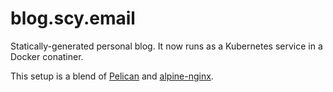 # blog.scy.email

Statically-generated personal blog. It now runs as a Kubernetes service in a Docker conatiner.

This setup is a blend of [Pelican](https://github.com/getpelican/pelican) and [alpine-nginx](https://github.com/cybercode/alpine-nginx).
